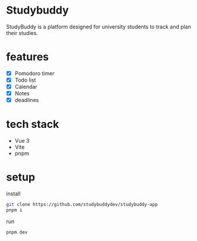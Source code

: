 # Studybuddy 

StudyBuddy is a platform designed for university students to track and plan their studies.

# features
- [x] Pomodoro timer 
- [x] Todo list
- [x] Calendar
- [x] Notes
- [x] deadlines
# tech stack 
- Vue 3
- Vite 
- pnpm


# setup

install

```bash
git clone https://github.com/studybuddydev/studybuddy-app
pnpm i
```
run 
    
```bash
pnpm dev
```

